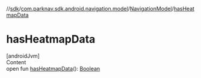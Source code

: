 //[sdk](../../../index.md)/[com.parknav.sdk.android.navigation.model](../index.md)/[NavigationModel](index.md)/[hasHeatmapData](has-heatmap-data.md)



# hasHeatmapData  
[androidJvm]  
Content  
open fun [hasHeatmapData](has-heatmap-data.md)(): [Boolean](https://kotlinlang.org/api/latest/jvm/stdlib/kotlin/-boolean/index.html)  



